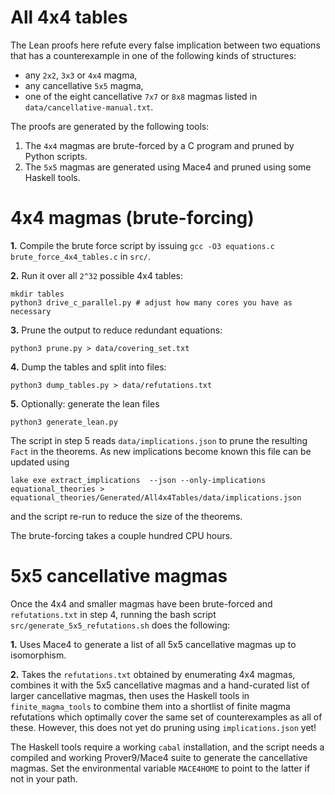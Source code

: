 # All 4x4 tables

The Lean proofs here refute every false implication between two equations that
has a counterexample in one of the following kinds of structures:

* any `2x2`, `3x3` or `4x4` magma,
* any cancellative `5x5` magma,
* one of the eight cancellative `7x7` or `8x8` magmas listed in `data/cancellative-manual.txt`.

The proofs are generated by the following tools:

1. The `4x4` magmas are brute-forced by a C program and pruned by Python scripts.
2. The `5x5` magmas are generated using Mace4 and pruned using some Haskell tools.

# 4x4 magmas (brute-forcing)

**1.** Compile the brute force script by issuing `gcc -O3 equations.c brute_force_4x4_tables.c` in `src/`.

**2.** Run it over all `2^32` possible 4x4 tables:

```
mkdir tables
python3 drive_c_parallel.py # adjust how many cores you have as necessary
```

**3.** Prune the output to reduce redundant equations:
```
python3 prune.py > data/covering_set.txt
```

**4.** Dump the tables and split into files:
```
python3 dump_tables.py > data/refutations.txt
```

**5.** Optionally: generate the lean files
```
python3 generate_lean.py
```

The script in step 5 reads `data/implications.json` to prune the resulting `Fact`
in the theorems. As new implications become known this file can be updated using
```
lake exe extract_implications  --json --only-implications equational_theories > equational_theories/Generated/All4x4Tables/data/implications.json
```
and the script re-run to reduce the size of the theorems.

The brute-forcing takes a couple hundred CPU hours.

# 5x5 cancellative magmas

Once the 4x4 and smaller magmas have been brute-forced and `refutations.txt`
in step 4, running the bash script `src/generate_5x5_refutations.sh` does
the following:

**1.** Uses Mace4 to generate a list of all 5x5 cancellative magmas up to isomorphism.

**2.** Takes the `refutations.txt` obtained by enumerating 4x4 magmas, combines it with
the 5x5 cancellative magmas and a hand-curated list of larger cancellative magmas,
then uses the Haskell tools in `finite_magma_tools` to combine them into a shortlist
of finite magma refutations which optimally cover the same set of counterexamples
as all of these. However, this does not yet do pruning using `implications.json` yet!

The Haskell tools require a working `cabal` installation, and the script needs
a compiled and working Prover9/Mace4 suite to generate the cancellative magmas.
Set the environmental variable `MACE4HOME` to point to the latter if not in your path.
